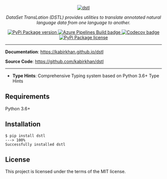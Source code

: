 <p align="center">
  <a href="https://kabirkhan.github.io/dstl"><img src="https://kabirkhan.github.io/dstl/img/dstl.svg" alt="dstl"></a>
</p>
<p align="center">
    <em>DataSet TransLation (DSTL) provides utilities to translate annotated natural language data from one language to another.</em>
</p>
<p align="center">
<a href="https://pypi.org/project/dstl" target="_blank">
    <img src="https://img.shields.io/pypi/v/dstl?style=for-the-badge" alt="PyPi Package version">
</a>
<a href="https://dev.azure.com/kabirkhan1137/dstl/_build?definitionId=4" target="_blank">
    <img alt="Azure Pipelines Build badge" src="https://img.shields.io/azure-devops/build/kabirkhan1137/dstl/kabirkhan.dstl?style=for-the-badge">
</a>
<a href="https://codecov.io/gh/kabirkhan/dstl" rel="nofollow">
  <img alt="Codecov badge" src="https://img.shields.io/codecov/c/gh/kabirkhan/dstl?style=for-the-badge" style="max-width:100%;">
</a>

<a href="https://pypi.org/project/dstl" target="_blank">
    <img src="https://img.shields.io/pypi/l/dstl?style=for-the-badge" alt="PyPi Package license">
</a>
</p>

---

**Documentation**: <a href="https://kabirkhan.github.io/dstl" target="_blank">https://kabirkhan.github.io/dstl</a>

**Source Code**: <a href="https://github.com/kabirkhan/dstl" target="_blank">https://github.com/kabirkhan/dstl</a>

---

* **Type Hints**: Comprehensive Typing system based on Python 3.6+ Type Hints

## Requirements

Python 3.6+

## Installation

<div class="termy">

```console
$ pip install dstl
---> 100%
Successfully installed dstl
```

</div>

## License

This project is licensed under the terms of the MIT license.

